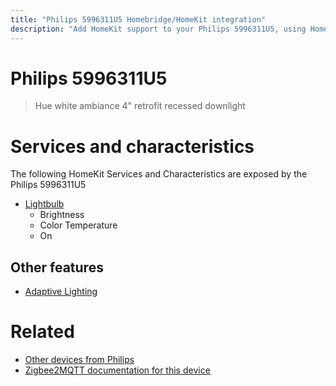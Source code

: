 ```yaml
---
title: "Philips 5996311U5 Homebridge/HomeKit integration"
description: "Add HomeKit support to your Philips 5996311U5, using Homebridge, Zigbee2MQTT and homebridge-z2m."
---
```

<!---
This file has been GENERATED using src/docgen/docgen.ts
DO NOT EDIT THIS FILE MANUALLY!
-->
# Philips 5996311U5
> Hue white ambiance 4" retrofit recessed downlight


# Services and characteristics
The following HomeKit Services and Characteristics are exposed by
the Philips 5996311U5

* [Lightbulb](../../light.md)
  * Brightness
  * Color Temperature
  * On

## Other features
* [Adaptive Lighting](../../light.md)

# Related
* [Other devices from Philips](../index.md#philips)
* [Zigbee2MQTT documentation for this device](https://www.zigbee2mqtt.io/devices/5996311U5.html)